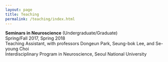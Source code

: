 ```yaml
---
layout: page
title: Teaching
permalink: /teaching/index.html
---
```


**Seminars in Neuroscience** (Undergraduate/Graduate)   
Spring/Fall 2017, Spring 2018  
Teaching Assistant, with professors Dongeun Park, Seung-bok Lee, and Se-young Choi   
Interdisciplinary Program in Neuroscience, Seoul National University  
